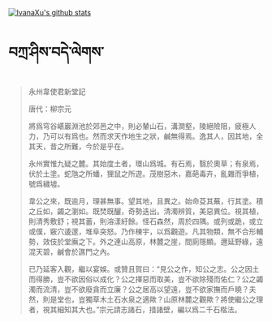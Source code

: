 [![IvanaXu's github stats](https://github-readme-stats.vercel.app/api?username=IvanaXu&show_icons=true&theme=vue-dark)](https://github.com/anuraghazra/github-readme-stats)
# བཀྲ་ཤིས་བདེ་ལེགས་
> 永州韋使君新堂記
> 
> 唐代：柳宗元 
> 
> 將爲穹谷嵁巖淵池於郊邑之中，則必輦山石，溝澗壑，陵絕險阻，疲極人力，乃可以有爲也。然而求天作地生之狀，鹹無得焉。逸其人，因其地，全其天，昔之所難，今於是乎在。
> 
> 永州實惟九疑之麓。其始度土者，環山爲城。有石焉，翳於奧草；有泉焉，伏於土塗。蛇虺之所蟠，狸鼠之所遊。茂樹惡木，嘉葩毒卉，亂雜而爭植，號爲穢墟。
> 
> 韋公之來，既逾月，理甚無事。望其地，且異之。始命芟其蕪，行其塗。積之丘如，蠲之瀏如。既焚既釃，奇勢迭出。清濁辨質，美惡異位。視其植，則清秀敷舒；視其蓄，則溶漾紆餘。怪石森然，周於四隅。或列或跪，或立或僕，竅穴逶邃，堆阜突怒。乃作棟宇，以爲觀遊。凡其物類，無不合形輔勢，效伎於堂廡之下。外之連山高原，林麓之崖，間廁隱顯。邇延野綠，遠混天碧，鹹會於譙門之內。
> 
> 已乃延客入觀，繼以宴娛。或贊且賀曰：“見公之作，知公之志。公之因土而得勝，豈不欲因俗以成化？公之擇惡而取美，豈不欲除殘而佑仁？公之蠲濁而流清，豈不欲廢貪而立廉？公之居高以望遠，豈不欲家撫而戶曉？夫然，則是堂也，豈獨草木土石水泉之適歟？山原林麓之觀歟？將使繼公之理者，視其細知其大也。”宗元請志諸石，措諸壁，編以爲二千石楷法。
>